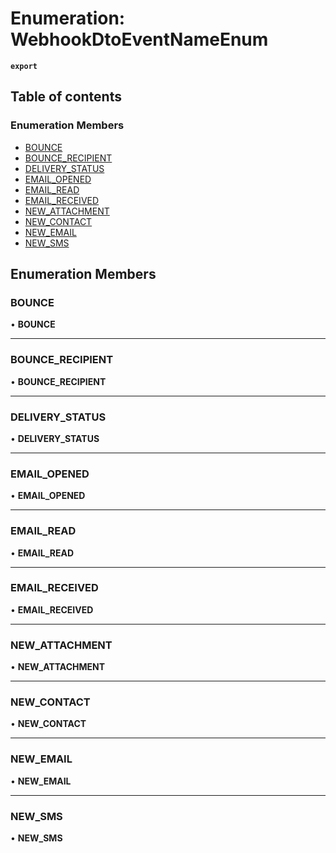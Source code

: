 # Enumeration: WebhookDtoEventNameEnum

**`export`**

## Table of contents

### Enumeration Members

- [BOUNCE](WebhookDtoEventNameEnum.md#bounce)
- [BOUNCE\_RECIPIENT](WebhookDtoEventNameEnum.md#bounce_recipient)
- [DELIVERY\_STATUS](WebhookDtoEventNameEnum.md#delivery_status)
- [EMAIL\_OPENED](WebhookDtoEventNameEnum.md#email_opened)
- [EMAIL\_READ](WebhookDtoEventNameEnum.md#email_read)
- [EMAIL\_RECEIVED](WebhookDtoEventNameEnum.md#email_received)
- [NEW\_ATTACHMENT](WebhookDtoEventNameEnum.md#new_attachment)
- [NEW\_CONTACT](WebhookDtoEventNameEnum.md#new_contact)
- [NEW\_EMAIL](WebhookDtoEventNameEnum.md#new_email)
- [NEW\_SMS](WebhookDtoEventNameEnum.md#new_sms)

## Enumeration Members

### <a id="bounce" name="bounce"></a> BOUNCE

• **BOUNCE**

___

### <a id="bounce_recipient" name="bounce_recipient"></a> BOUNCE\_RECIPIENT

• **BOUNCE\_RECIPIENT**

___

### <a id="delivery_status" name="delivery_status"></a> DELIVERY\_STATUS

• **DELIVERY\_STATUS**

___

### <a id="email_opened" name="email_opened"></a> EMAIL\_OPENED

• **EMAIL\_OPENED**

___

### <a id="email_read" name="email_read"></a> EMAIL\_READ

• **EMAIL\_READ**

___

### <a id="email_received" name="email_received"></a> EMAIL\_RECEIVED

• **EMAIL\_RECEIVED**

___

### <a id="new_attachment" name="new_attachment"></a> NEW\_ATTACHMENT

• **NEW\_ATTACHMENT**

___

### <a id="new_contact" name="new_contact"></a> NEW\_CONTACT

• **NEW\_CONTACT**

___

### <a id="new_email" name="new_email"></a> NEW\_EMAIL

• **NEW\_EMAIL**

___

### <a id="new_sms" name="new_sms"></a> NEW\_SMS

• **NEW\_SMS**
